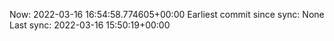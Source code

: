Now: 2022-03-16 16:54:58.774605+00:00 Earliest commit since sync: None Last sync: 2022-03-16 15:50:19+00:00
